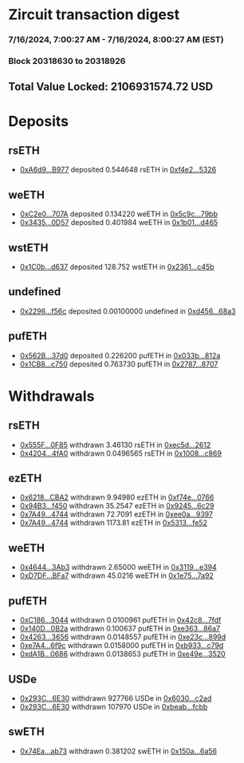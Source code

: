 # Zircuit transaction digest
### 7/16/2024, 7:00:27 AM - 7/16/2024, 8:00:27 AM (EST)
### Block 20318630 to 20318926

## Total Value Locked: 2106931574.72 USD

# Deposits
## rsETH
- [0xA6d9...B977](https://etherscan.io/address/0xA6d9E9358100b6c64de0C8be8d86617e06fdB977) deposited 0.544648 rsETH in [0xf4e2...5326](https://etherscan.io/tx/0xA6d9E9358100b6c64de0C8be8d86617e06fdB977)
## weETH
- [0xC2e0...707A](https://etherscan.io/address/0xC2e0fF7eb5C4A3c846F23B834775f7714aAc707A) deposited 0.134220 weETH in [0x5c9c...79bb](https://etherscan.io/tx/0xC2e0fF7eb5C4A3c846F23B834775f7714aAc707A)
- [0x3435...0D57](https://etherscan.io/address/0x3435B361ac40d191BD076cB11E8340C484b20D57) deposited 0.401984 weETH in [0x1b01...d465](https://etherscan.io/tx/0x3435B361ac40d191BD076cB11E8340C484b20D57)
## wstETH
- [0x1C0b...d637](https://etherscan.io/address/0x1C0b104A9EeFf2F7001348a49fA28b8A0D23d637) deposited 128.752 wstETH in [0x2361...c45b](https://etherscan.io/tx/0x1C0b104A9EeFf2F7001348a49fA28b8A0D23d637)
## undefined
- [0x2296...f56c](https://etherscan.io/address/0x229619449cE5ef1B353B8ec49af3a84F3E84f56c) deposited 0.00100000 undefined in [0xd456...68a3](https://etherscan.io/tx/0x229619449cE5ef1B353B8ec49af3a84F3E84f56c)
## pufETH
- [0x562B...37d0](https://etherscan.io/address/0x562B67dEF9FB54F1889F8A069ae057b8851837d0) deposited 0.226200 pufETH in [0x033b...812a](https://etherscan.io/tx/0x562B67dEF9FB54F1889F8A069ae057b8851837d0)
- [0x1CB8...c750](https://etherscan.io/address/0x1CB859Dd98150488B6191E0145716B3A6EE9c750) deposited 0.763730 pufETH in [0x2787...8707](https://etherscan.io/tx/0x1CB859Dd98150488B6191E0145716B3A6EE9c750)
# Withdrawals
## rsETH
- [0x555F...0F85](https://etherscan.io/address/0x555F936964b2F566Ce5e8d8dC9382d90e8820F85) withdrawn 3.46130 rsETH in [0xec5d...2612](https://etherscan.io/tx/0x555F936964b2F566Ce5e8d8dC9382d90e8820F85)
- [0x4204...4fA0](https://etherscan.io/address/0x42044Cd97A8390168f59754eD54F86FfeA454fA0) withdrawn 0.0496565 rsETH in [0x1008...c869](https://etherscan.io/tx/0x42044Cd97A8390168f59754eD54F86FfeA454fA0)
## ezETH
- [0x6218...CBA2](https://etherscan.io/address/0x62186C0B9C8b92687b6234EE7fF0cA0eB146CBA2) withdrawn 9.94980 ezETH in [0xf74e...0766](https://etherscan.io/tx/0x62186C0B9C8b92687b6234EE7fF0cA0eB146CBA2)
- [0x94B3...f450](https://etherscan.io/address/0x94B3040Fedc4A0656fA621F6C4119Ed5f16Ef450) withdrawn 35.2547 ezETH in [0x9245...6c29](https://etherscan.io/tx/0x94B3040Fedc4A0656fA621F6C4119Ed5f16Ef450)
- [0x7A49...4744](https://etherscan.io/address/0x7A493Be5c2ce014cD049Bf178a1ac0Db1B434744) withdrawn 72.7091 ezETH in [0xee0a...9397](https://etherscan.io/tx/0x7A493Be5c2ce014cD049Bf178a1ac0Db1B434744)
- [0x7A49...4744](https://etherscan.io/address/0x7A493Be5c2ce014cD049Bf178a1ac0Db1B434744) withdrawn 1173.81 ezETH in [0x5313...fe52](https://etherscan.io/tx/0x7A493Be5c2ce014cD049Bf178a1ac0Db1B434744)
## weETH
- [0x4644...3Ab3](https://etherscan.io/address/0x4644fcbb8502B63Fa75b194E096d0015c05D3Ab3) withdrawn 2.65000 weETH in [0x3119...e394](https://etherscan.io/tx/0x4644fcbb8502B63Fa75b194E096d0015c05D3Ab3)
- [0xD7DF...BFa7](https://etherscan.io/address/0xD7DF7E085214743530afF339aFC420c7c720BFa7) withdrawn 45.0216 weETH in [0x1e75...7a92](https://etherscan.io/tx/0xD7DF7E085214743530afF339aFC420c7c720BFa7)
## pufETH
- [0xC186...3044](https://etherscan.io/address/0xC1868C31eC485cc0C22dda36315d66748b4E3044) withdrawn 0.0100961 pufETH in [0x42c8...7fdf](https://etherscan.io/tx/0xC1868C31eC485cc0C22dda36315d66748b4E3044)
- [0x140D...0B2a](https://etherscan.io/address/0x140D7B534eeAc0717f573EDe41289824Af710B2a) withdrawn 0.100637 pufETH in [0xe363...86a7](https://etherscan.io/tx/0x140D7B534eeAc0717f573EDe41289824Af710B2a)
- [0x4263...3656](https://etherscan.io/address/0x4263EbBA14b285C5703357f125e6d8270eBc3656) withdrawn 0.0148557 pufETH in [0xe23c...899d](https://etherscan.io/tx/0x4263EbBA14b285C5703357f125e6d8270eBc3656)
- [0xe7A4...6f9c](https://etherscan.io/address/0xe7A40c2AF846A6D36b04843297D997129Bc76f9c) withdrawn 0.0158000 pufETH in [0xb933...c79d](https://etherscan.io/tx/0xe7A40c2AF846A6D36b04843297D997129Bc76f9c)
- [0xdA1B...0686](https://etherscan.io/address/0xdA1B3A7f94bdD1e41A16919143DC9aB714F90686) withdrawn 0.0138653 pufETH in [0xe49e...3520](https://etherscan.io/tx/0xdA1B3A7f94bdD1e41A16919143DC9aB714F90686)
## USDe
- [0x293C...6E30](https://etherscan.io/address/0x293C6937D8D82e05B01335F7B33FBA0c8e256E30) withdrawn 927766 USDe in [0x6030...c2ad](https://etherscan.io/tx/0x293C6937D8D82e05B01335F7B33FBA0c8e256E30)
- [0x293C...6E30](https://etherscan.io/address/0x293C6937D8D82e05B01335F7B33FBA0c8e256E30) withdrawn 107970 USDe in [0xbeab...fcbb](https://etherscan.io/tx/0x293C6937D8D82e05B01335F7B33FBA0c8e256E30)
## swETH
- [0x74Ea...ab73](https://etherscan.io/address/0x74Ea41845c4b72aED8DeAB2CC58C0DEf643eab73) withdrawn 0.381202 swETH in [0x150a...6a56](https://etherscan.io/tx/0x74Ea41845c4b72aED8DeAB2CC58C0DEf643eab73)
